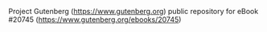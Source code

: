 Project Gutenberg (https://www.gutenberg.org) public repository for eBook #20745 (https://www.gutenberg.org/ebooks/20745)
